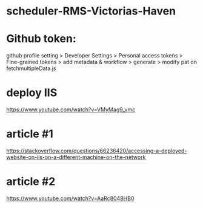 # scheduler-RMS-Victorias-Haven
# Github token:
github profile setting > Developer Settings > Personal access tokens > Fine-grained tokens > add metadata & workflow > generate > modify pat on fetchmultipleData.js

# deploy IIS
https://www.youtube.com/watch?v=VMyMag9_vmc

# article #1
https://stackoverflow.com/questions/66236420/accessing-a-deployed-website-on-iis-on-a-different-machine-on-the-network

# article #2
https://www.youtube.com/watch?v=AaRc8048HB0

